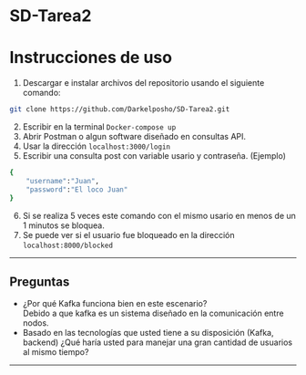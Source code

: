﻿# SD-Tarea2
# Instrucciones de uso
1. Descargar e instalar archivos del repositorio usando el siguiente comando:
```bash
git clone https://github.com/Darkelposho/SD-Tarea2.git
```
2. Escribir en la terminal ```Docker-compose up```
3. Abrir Postman o algun software diseñado en consultas API.
4. Usar la dirección `localhost:3000/login`
5. Escribir una consulta post con variable usario y contraseña.
(Ejemplo)  
```bash
{
    "username":"Juan",
    "password":"El loco Juan"
}
```
6. Si se realiza 5 veces este comando con el mismo usario en menos de un 1 minutos se bloquea.
7. Se puede ver si el usuario fue bloqueado en la dirección `localhost:8000/blocked`
----
**Preguntas**
----
- ¿Por qué Kafka funciona bien en este escenario?<br />
    Debido a que kafka es un sistema diseñado en la comunicación entre nodos.
- Basado en las tecnologías que usted tiene a su disposición  (Kafka, backend) ¿Qué haría usted para manejar una gran cantidad de usuarios al mismo tiempo?
---
